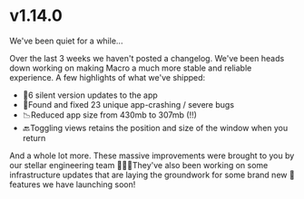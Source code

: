# v1.14.0

We've been quiet for a while... 

Over the last 3 weeks we haven't posted a changelog. We've been heads down working on making Macro a much more stable and reliable experience. A few highlights of what we've shipped:

- 🤫6 silent version updates to the app
- 🐛Found and fixed 23 unique app-crashing / severe bugs
- 📉Reduced app size from 430mb to 307mb (!!)
- 🔙Toggling views retains the position and size of the window when you return

And a whole lot more. These massive improvements were brought to you by our stellar engineering team 👏👏👏They've also been working on some infrastructure updates that are laying the groundwork for some brand new 💫features we have launching soon!
